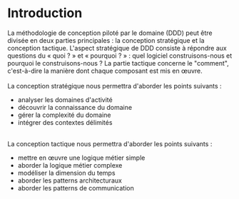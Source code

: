 # Introduction

La méthodologie de conception piloté par le domaine (DDD) peut être divisée en deux parties principales : la conception stratégique et la conception tactique. L'aspect stratégique de DDD consiste à répondre aux questions du « quoi ? » et « pourquoi ? » : quel logiciel construisons-nous et pourquoi le construisons-nous ? La partie tactique concerne le "comment", c'est-à-dire la manière dont chaque composant est mis en œuvre.
<br>
<br>
La conception stratégique nous permettra d'aborder les points suivants :

- analyser les domaines d'activité
- découvrir la connaissance du domaine
- gérer la complexité du domaine
- intégrer des contextes délimités

<br>
La conception tactique nous permettra d'aborder les points suivants :

- mettre en œuvre une logique métier simple
- aborder la logique métier complexe
- modéliser la dimension du temps
- aborder les patterns architecturaux
- aborder les patterns de communication